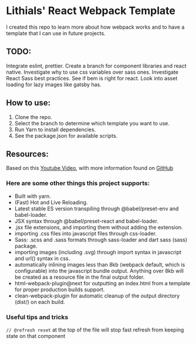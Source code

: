 # Lithials' React Webpack Template
I created this repo to learn more about how webpack works and to have a template that I can use in future projects.

## TODO:
Integrate eslint, prettier.
Create a branch for component libraries and react native.
Investigate why to use css variables over sass ones.
Investigate React Sass best practices. 
See if bem is right for react.
Look into asset loading for lazy images like gatsby has.

## How to use:

1. Clone the repo.
2. Select the branch to determine which template you want to use.
3. Run Yarn to install dependencies.
4. See the package.json for available scripts.

## Resources:
Based on this [Youtube Video](https://youtu.be/TOb1c39m64A), with more information found on [GitHub](https://github.com/Jimmydalecleveland/webpack-starters/tree/react-full-project-latest)


### Here are some other things this project supports:
* Built with yarn.
* (Fast) Hot and Live Reloading.
* Latest stable ES version transpiling through @babel/preset-env and babel-loader.
* JSX syntax through @babel/preset-react and babel-loader.
* .jsx file extensions, and importing them without adding the extension.
* importing .css files into javascript files through css-loader.
* Sass: .scss and .sass formats through sass-loader and dart sass (sass) package.
* importing images (including .svg) through import syntax in javascript and url() syntax in css.
* automatically inlining images less than 8kb (webpack default, which is configurable) into the javascript bundle output. Anything over 8kb will be created as a resource file in the final output folder.
* html-webpack-plugin@next for outputting an index.html from a template for proper production builds support. 
* clean-webpack-plugin for automatic cleanup of the output directory (dist/) on each build.


### Useful tips and tricks
`// @refresh reset` at the top of the file will stop fast refresh from keeping state on that component
